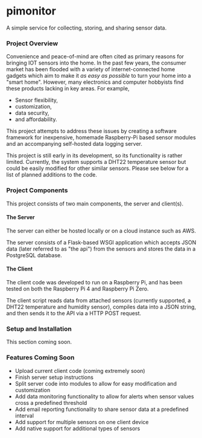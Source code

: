 # pimonitor
A simple service for collecting, storing, and sharing sensor data.

### Project Overview

Convenience and peace-of-mind are often cited as primary reasons for bringing IOT sensors into the home.  In the past few years, the consumer market has been flooded with a variety of internet-connected home gadgets which aim to make it *as easy as possible* to turn your home into a "smart home".  However, many electronics and computer hobbyists find these products lacking in key areas.  For example,

* Sensor flexibility,
* customization,
* data security,
* and affordability.

This project attempts to address these issues by creating a software framework for inexpensive, homemade Raspberry-Pi based sensor modules and an accompanying self-hosted data logging server.

This project is still early in its development, so its functionality is rather limited.  Currently, the system supports a DHT22 temperature sensor but could be easily modified for other similar sensors.  Please see below for a list of planned additions to the code.

### Project Components

This project consists of two main components, the server and client(s).

#### The Server

The server can either be hosted locally or on a cloud instance such as AWS.

The server consists of a Flask-based WSGI application which accepts JSON data (later referred to as "the api") from the sensors and stores the data in a PostgreSQL database.

#### The Client

The client code was developed to run on a Raspberry Pi, and has been tested on both the Raspberry Pi 4 and Raspberry Pi Zero.

The client script reads data from attached sensors (currently supported, a DHT22 temperature and humidity sensor), compiles data into a JSON string, and then sends it to the API via a HTTP POST request.

### Setup and Installation

This section coming soon.

### Features Coming Soon

* Upload current client code (coming extremely soon)
* Finish server setup instructions
* Split server code into modules to allow for easy modification and customization
* Add data monitoring functionality to allow for alerts when sensor values cross a predefined threshold
* Add email reporting functionality to share sensor data at a predefined interval
* Add support for multiple sensors on one client device
* Add native support for additional types of sensors
